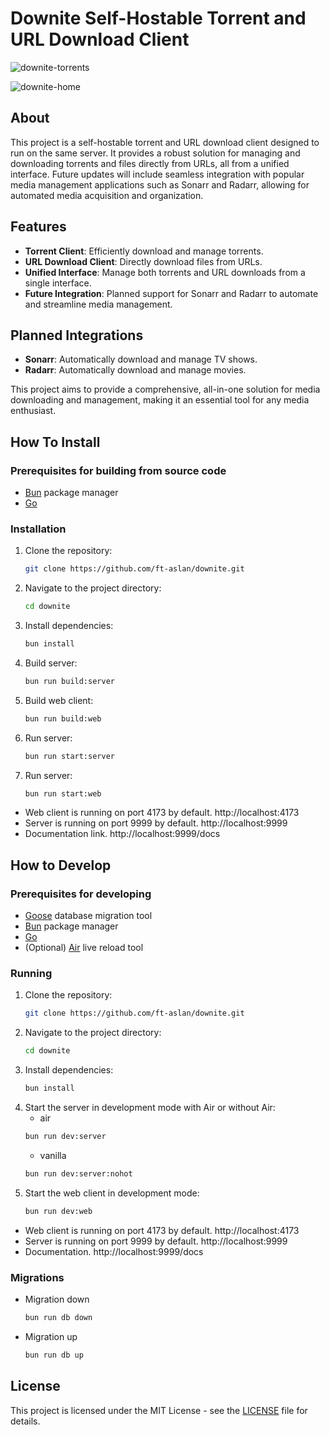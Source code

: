 # Downite Self-Hostable Torrent and URL Download Client
![downite-torrents](https://github.com/ft-aslan/downite/assets/13184550/0ade4fc1-798b-4164-85e8-51f40f28ca20)



![downite-home](https://github.com/ft-aslan/downite/assets/13184550/eb9184ed-ec40-4fb1-9dd3-e60ffa09148a)

## About

This project is a self-hostable torrent and URL download client designed to run on the same server. It provides a robust solution for managing and downloading torrents and files directly from URLs, all from a unified interface. Future updates will include seamless integration with popular media management applications such as Sonarr and Radarr, allowing for automated media acquisition and organization.

## Features

- **Torrent Client**: Efficiently download and manage torrents.
- **URL Download Client**: Directly download files from URLs.
- **Unified Interface**: Manage both torrents and URL downloads from a single interface.
- **Future Integration**: Planned support for Sonarr and Radarr to automate and streamline media management.

## Planned Integrations

- **Sonarr**: Automatically download and manage TV shows.
- **Radarr**: Automatically download and manage movies.

This project aims to provide a comprehensive, all-in-one solution for media downloading and management, making it an essential tool for any media enthusiast.

## How To Install

### Prerequisites for building from source code

- [Bun](https://github.com/oven-sh/bun) package manager
- [Go](https://go.dev/)

### Installation

1. Clone the repository:
   ```sh
   git clone https://github.com/ft-aslan/downite.git
   ```
2. Navigate to the project directory:
   ```sh
   cd downite
   ```
3. Install dependencies:
   ```sh
   bun install
   ```
4. Build server:
   ```sh
   bun run build:server
   ```
5. Build web client:
   ```sh
   bun run build:web
   ```
6. Run server:
   ```sh
   bun run start:server
   ```
7. Run server:
   ```sh
   bun run start:web
   ```

- Web client is running on port 4173 by default. http://localhost:4173
- Server is running on port 9999 by default. http://localhost:9999
- Documentation link. http://localhost:9999/docs

## How to Develop

### Prerequisites for developing

- [Goose](https://github.com/pressly/goose) database migration tool
- [Bun](https://github.com/oven-sh/bun) package manager
- [Go](https://go.dev/)
- (Optional) [Air](https://github.com/air-verse/air) live reload tool

### Running

1. Clone the repository:
   ```sh
   git clone https://github.com/ft-aslan/downite.git
   ```
2. Navigate to the project directory:
   ```sh
   cd downite
   ```
3. Install dependencies:
   ```sh
   bun install
   ```
4. Start the server in development mode with Air or without Air:
   - air
   ```sh
   bun run dev:server
   ```
   - vanilla
   ```sh
   bun run dev:server:nohot
   ```
5. Start the web client in development mode:
   ```sh
   bun run dev:web
   ```

- Web client is running on port 4173 by default. http://localhost:4173
- Server is running on port 9999 by default. http://localhost:9999
- Documentation. http://localhost:9999/docs

### Migrations

- Migration down
  ```sh
  bun run db down
  ```
- Migration up
  ```sh
  bun run db up
  ```

## License

This project is licensed under the MIT License - see the [LICENSE](LICENSE) file for details.
